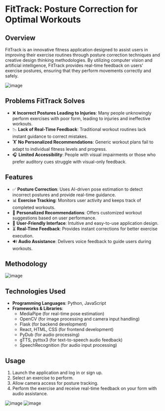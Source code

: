 # FitTrack: Posture Correction for Optimal Workouts
## Overview
FitTrack is an innovative fitness application designed to assist users in improving their exercise routines through posture correction techniques and creative design thinking methodologies. By utilizing computer vision and artificial intelligence, FitTrack provides real-time feedback on users' exercise postures, ensuring that they perform movements correctly and safely.

![image](https://github.com/user-attachments/assets/4d94c722-2549-4f8a-a548-b5479f93a423)

## Problems FitTrack Solves
- ❌ **Incorrect Postures Leading to Injuries**: Many people unknowingly perform exercises with poor form, leading to injuries and ineffective workouts.
- 📉 **Lack of Real-Time Feedback**: Traditional workout routines lack instant guidance to correct mistakes.
- 🏋️ **No Personalized Recommendations**: Generic workout plans fail to adapt to individual fitness levels and progress.
- 🎧 **Limited Accessibility**: People with visual impairments or those who prefer auditory cues struggle with visual-only feedback.

## Features
- ✅ **Posture Correction**: Uses AI-driven pose estimation to detect incorrect postures and provide real-time guidance.
- 📊 **Exercise Tracking**: Monitors user activity and keeps track of completed workouts.
- 🎯 **Personalized Recommendations**: Offers customized workout suggestions based on user performance.
- 🎨 **User-Friendly Interface**: Intuitive and easy-to-use application design.
- ⏳ **Real-Time Feedback**: Provides instant corrections for better exercise execution.
- 🔊 **Audio Assistance**: Delivers voice feedback to guide users during workouts.

## Methodology
![image](https://github.com/user-attachments/assets/675b2b40-dfc7-49f7-beb2-358b2652f470)

## Technologies Used
- **Programming Languages**: Python, JavaScript
- **Frameworks & Libraries**:
  - MediaPipe (for real-time pose estimation)
  - OpenCV (for image processing and camera input handling)
  - Flask (for backend development)
  - React, HTML, CSS (for frontend development)
  - PyDub (for audio processing)
  - gTTS, pyttsx3 (for text-to-speech audio feedback)
  - SpeechRecognition (for audio input processing)

## Usage
1. Launch the application and log in or sign up.
2. Select an exercise to perform.
3. Allow camera access for posture tracking.
4. Perform the exercise and receive real-time feedback on your form with audio assistance. 

![image](https://github.com/user-attachments/assets/7f5b8a54-66b5-4e2b-a3c5-1935dbceeddd)
![image](https://github.com/user-attachments/assets/f169621a-a2b1-4304-9d29-5cb033beea7d)
